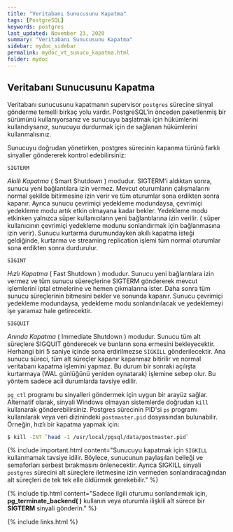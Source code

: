 ```yaml
---
title: "Veritabanı Sunucusunu Kapatma"
tags: [PostgreSQL]
keywords: postgres
last_updated: November 23, 2020
summary: "Veritabanı Sunucusunu Kapatma"
sidebar: mydoc_sidebar
permalink: mydoc_vt_sunucu_kapatma.html
folder: mydoc
---
```


## Veritabanı Sunucusunu Kapatma

Veritabanı sunucusunu kapatmanın supervisor `postgres` sürecine sinyal gönderme temelli birkaç yolu vardır. PostgreSQL'in önceden paketlenmiş bir sürümünü kullanıyorsanız ve sunucuyu başlatmak için hükümlerini kullandıysanız, sunucuyu durdurmak için de sağlanan hükümlerini kullanmalısınız.

Sunucuyu doğrudan yönetirken, postgres sürecinin kapanma türünü farklı sinyaller göndererek kontrol edebilirsiniz:

`SIGTERM`

*Akıllı Kapatma* ( Smart Shutdown ) modudur. SIGTERM'i aldıktan sonra, sunucu yeni bağlantılara izin vermez. Mevcut oturumların çalışmalarını normal şekilde bitirmesine izin verir ve tüm oturumlar sona erdikten sonra kapanır. Ayrıca sunucu çevrimiçi yedekleme modundaysa, çevrimiçi yedekleme modu artık etkin olmayana kadar bekler. Yedekleme modu etkinken yalnızca süper kullanıcıların yeni bağlantılarına izin verilir. ( süper kullanıcının çevrimiçi yedekleme modunu sonlandırmak için bağlanmasına izin verir). Sunucu kurtarma durumundayken akıllı kapatma isteği geldiğinde, kurtarma ve streaming replication işlemi tüm normal oturumlar sona erdikten sonra durdurulur.

`SIGINT`

*Hızlı Kapatma* ( Fast Shutdown ) modudur. Sunucu yeni bağlantılara izin vermez ve tüm sunucu süereçlerine SIGTERM göndererek mevcut işlemlerini iptal etmelerine ve hemen çıkmalarına ister. Daha sonra tüm sunucu süreçlerinin bitmesini bekler ve sonunda kapanır. Sunucu çevrimiçi yedekleme modundaysa, yedekleme modu sonlandırılacak ve yedeklemeyi işe yaramaz hale getirecektir.

`SIGQUIT`

*Anında Kapatma* ( Immediate Shutdown ) modudur. Sunucu tüm alt süreçlere SIGQUIT gönderecek ve bunların sona ermesini bekleyecektir. Herhangi biri 5 saniye içinde sona erdirilmezse `SIGKILL` gönderilecektir. Ana sunucu süreci, tüm alt süreçler kapanır kapanmaz bitirilir ve normal veritabanı kapatma işlemini yapmaz. Bu durum bir sonraki açılışta kurtarmaya (WAL günlüğünü yeniden oynatarak) işlemine sebep olur. Bu yöntem sadece acil durumlarda tavsiye edilir.

`pg_ctl` programı bu sinyalleri göndermek için uygun bir arayüz sağlar. Alternatif olarak, sinyali Windows olmayan sistemlerde doğrudan `kill` kullanarak gönderebilirsiniz. Postgres sürecinin PID'si `ps` programı kullanılarak veya veri dizinindeki `postmaster.pid` dosyasından bulunabilir. Örneğin, hızlı bir kapatma yapmak için:

```bash
$ kill -INT `head -1 /usr/local/pgsql/data/postmaster.pid`
```

{% include important.html content="Sunucuyu kapatmak için `SIGKILL` kullanmamak tavsiye idilir. Böylece, sunucunun paylaşılan belleği ve semaforları serbest bırakmasını önlenecektir. Ayrıca SIGKILL sinyali `postgres` sürecini alt süreçlere iletmesine izin vermeden sonlandıracağından alt süreçleri de tek tek elle öldürmek gerekebilir." %}

{% include tip.html content="Sadece ilgili oturumu sonlandırmak için, **pg_terminate_backend( )** kullanın veya oturumla ilişkili alt sürece bir **SIGTERM** sinyali gönderin." %}

{% include links.html %}
